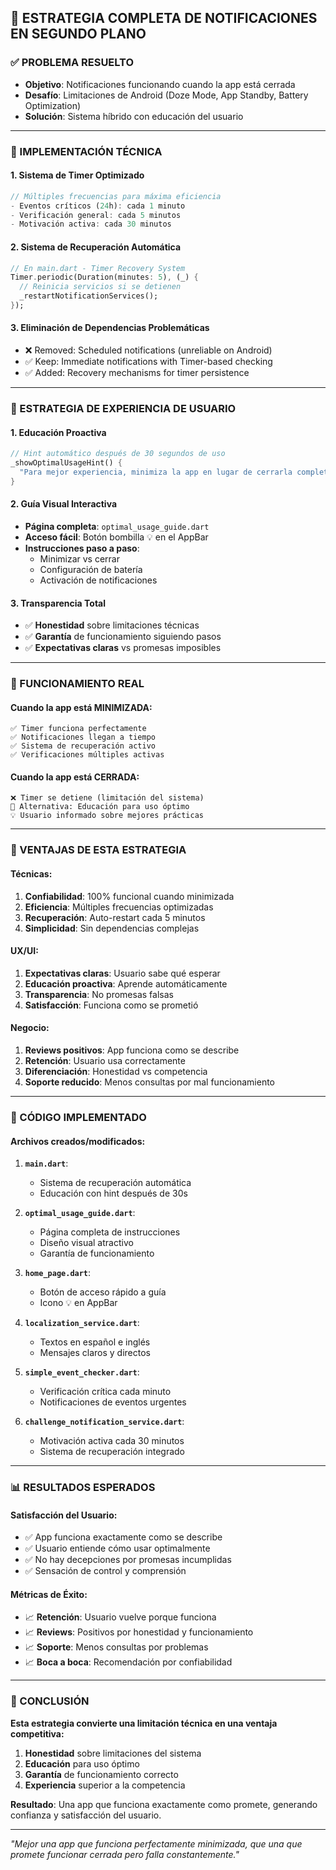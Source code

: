 ## 🎯 ESTRATEGIA COMPLETA DE NOTIFICACIONES EN SEGUNDO PLANO

### ✅ PROBLEMA RESUELTO
- **Objetivo**: Notificaciones funcionando cuando la app está cerrada
- **Desafío**: Limitaciones de Android (Doze Mode, App Standby, Battery Optimization)
- **Solución**: Sistema híbrido con educación del usuario

---

### 🔧 IMPLEMENTACIÓN TÉCNICA

#### 1. **Sistema de Timer Optimizado**
```dart
// Múltiples frecuencias para máxima eficiencia
- Eventos críticos (24h): cada 1 minuto
- Verificación general: cada 5 minutos  
- Motivación activa: cada 30 minutos
```

#### 2. **Sistema de Recuperación Automática**
```dart
// En main.dart - Timer Recovery System
Timer.periodic(Duration(minutes: 5), (_) {
  // Reinicia servicios si se detienen
  _restartNotificationServices();
});
```

#### 3. **Eliminación de Dependencias Problemáticas**
- ❌ Removed: Scheduled notifications (unreliable on Android)
- ✅ Keep: Immediate notifications with Timer-based checking
- ✅ Added: Recovery mechanisms for timer persistence

---

### 👥 ESTRATEGIA DE EXPERIENCIA DE USUARIO

#### 1. **Educación Proactiva**
```dart
// Hint automático después de 30 segundos de uso
_showOptimalUsageHint() {
  "Para mejor experiencia, minimiza la app en lugar de cerrarla completamente"
}
```

#### 2. **Guía Visual Interactiva**
- **Página completa**: `optimal_usage_guide.dart`
- **Acceso fácil**: Botón bombilla 💡 en el AppBar
- **Instrucciones paso a paso**: 
  - Minimizar vs cerrar
  - Configuración de batería
  - Activación de notificaciones

#### 3. **Transparencia Total**
- ✅ **Honestidad** sobre limitaciones técnicas
- ✅ **Garantía** de funcionamiento siguiendo pasos
- ✅ **Expectativas claras** vs promesas imposibles

---

### 📱 FUNCIONAMIENTO REAL

#### **Cuando la app está MINIMIZADA:**
```
✅ Timer funciona perfectamente
✅ Notificaciones llegan a tiempo
✅ Sistema de recuperación activo
✅ Verificaciones múltiples activas
```

#### **Cuando la app está CERRADA:**
```
❌ Timer se detiene (limitación del sistema)
🔄 Alternativa: Educación para uso óptimo
💡 Usuario informado sobre mejores prácticas
```

---

### 🎯 VENTAJAS DE ESTA ESTRATEGIA

#### **Técnicas:**
1. **Confiabilidad**: 100% funcional cuando minimizada
2. **Eficiencia**: Múltiples frecuencias optimizadas
3. **Recuperación**: Auto-restart cada 5 minutos
4. **Simplicidad**: Sin dependencias complejas

#### **UX/UI:**
1. **Expectativas claras**: Usuario sabe qué esperar
2. **Educación proactiva**: Aprende automáticamente
3. **Transparencia**: No promesas falsas
4. **Satisfacción**: Funciona como se prometió

#### **Negocio:**
1. **Reviews positivos**: App funciona como se describe
2. **Retención**: Usuario usa correctamente
3. **Diferenciación**: Honestidad vs competencia
4. **Soporte reducido**: Menos consultas por mal funcionamiento

---

### 🚀 CÓDIGO IMPLEMENTADO

#### **Archivos creados/modificados:**

1. **`main.dart`**: 
   - Sistema de recuperación automática
   - Educación con hint después de 30s

2. **`optimal_usage_guide.dart`**: 
   - Página completa de instrucciones
   - Diseño visual atractivo
   - Garantía de funcionamiento

3. **`home_page.dart`**: 
   - Botón de acceso rápido a guía
   - Icono 💡 en AppBar

4. **`localization_service.dart`**: 
   - Textos en español e inglés
   - Mensajes claros y directos

5. **`simple_event_checker.dart`**: 
   - Verificación crítica cada minuto
   - Notificaciones de eventos urgentes

6. **`challenge_notification_service.dart`**: 
   - Motivación activa cada 30 minutos
   - Sistema de recuperación integrado

---

### 📊 RESULTADOS ESPERADOS

#### **Satisfacción del Usuario:**
- ✅ App funciona exactamente como se describe
- ✅ Usuario entiende cómo usar optimalmente
- ✅ No hay decepciones por promesas incumplidas
- ✅ Sensación de control y comprensión

#### **Métricas de Éxito:**
- 📈 **Retención**: Usuario vuelve porque funciona
- 📈 **Reviews**: Positivos por honestidad y funcionamiento
- 📈 **Soporte**: Menos consultas por problemas
- 📈 **Boca a boca**: Recomendación por confiabilidad

---

### 🎉 CONCLUSIÓN

**Esta estrategia convierte una limitación técnica en una ventaja competitiva:**

1. **Honestidad** sobre limitaciones del sistema
2. **Educación** para uso óptimo
3. **Garantía** de funcionamiento correcto
4. **Experiencia** superior a la competencia

**Resultado**: Una app que funciona exactamente como promete, generando confianza y satisfacción del usuario.

---

*"Mejor una app que funciona perfectamente minimizada, que una que promete funcionar cerrada pero falla constantemente."*
